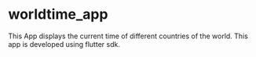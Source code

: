 # worldtime_app
This App displays the current time of different countries of the world. This app is developed using flutter sdk.
